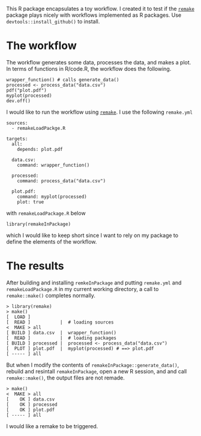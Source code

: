 This R package encapsulates a toy workflow. I created it to test if the [`remake`](https://github.com/richfitz/remake) package plays nicely with workflows implemented as R packages. Use `devtools::install_github()` to install.

# The workflow

The workflow generates some data, processes the data, and makes a plot. In terms of functions in R/code.R, the workflow does the following.

```
wrapper_function() # calls generate_data()
processed <- process_data("data.csv")
pdf("plot.pdf")                    
myplot(processed)
dev.off()
```

I would like to run the workflow using [`remake`](https://github.com/richfitz/remake). I use the following `remake.yml`

```
sources:
  - remakeLoadPackge.R

targets:
  all:
    depends: plot.pdf

  data.csv:
    command: wrapper_function()

  processed:
    command: process_data("data.csv")

  plot.pdf:
    command: myplot(processed)
    plot: true

```

with `remakeLoadPackage.R` below

```
library(remakeInPackage)
```

which I would like to keep short since I want to rely on my package to define the elements of the workflow.

# The results

After building and installing `remkeInPackage` and putting `remake.yml` and `remakeLoadPackage.R` in my current working directory, a call to `remake::make()` completes normally.

```
> library(remake)
> make()
[  LOAD ] 
[  READ ]           |  # loading sources
<  MAKE > all
[ BUILD ] data.csv  |  wrapper_function()
[  READ ]           |  # loading packages
[ BUILD ] processed |  processed <- process_data("data.csv")
[  PLOT ] plot.pdf  |  myplot(processed) # ==> plot.pdf
[ ----- ] all
```

 But when I modify the contents of `remakeInPackage::generate_data()`, rebuild and resintall `remakeInPackage`, open a new R session, and and call `remake::make()`, the output files are not remade.
 
```
> make() 
<  MAKE > all
[    OK ] data.csv
[    OK ] processed
[    OK ] plot.pdf
[ ----- ] all
```

I would like a remake to be triggered.
